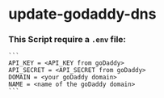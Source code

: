 # update-godaddy-dns

### This Script require a `.env` file:
    ```
    API_KEY = <API_KEY from goDaddy>
    API_SECRET = <API_SECRET from goDaddy>
    DOMAIN = <your goDaddy domain>
    NAME = <name of the goDaddy domain>
    ```

